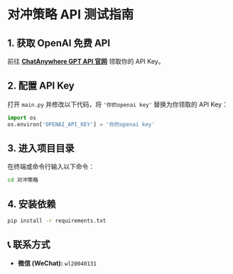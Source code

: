 # 对冲策略 API 测试指南

## **1. 获取 OpenAI 免费 API**
前往 **[ChatAnywhere GPT API 官网](https://github.com/chatanywhere/GPT_API_free)** 领取你的 API Key。

## **2. 配置 API Key**
打开 `main.py` 并修改以下代码，将 `'你的openai key'` 替换为你领取的 API Key：
```python
import os
os.environ['OPENAI_API_KEY'] = '你的openai key'
```

## **3. 进入项目目录**
在终端或命令行输入以下命令：
```bash
cd 对冲策略
```

## **4. 安装依赖**
```bash
pip install -r requirements.txt
```

## 📞 联系方式
- **微信 (WeChat):** `wl20040131`

